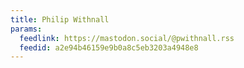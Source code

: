 ```yaml
---
title: Philip Withnall
params:
  feedlink: https://mastodon.social/@pwithnall.rss
  feedid: a2e94b46159e9b0a8c5eb3203a4948e8
---
```

